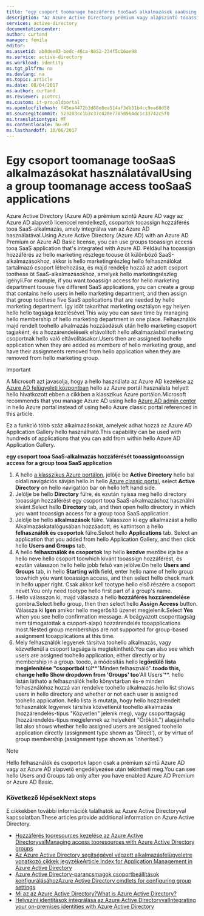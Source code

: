 ```yaml
---
title: "egy csoport toomanage hozzáférés tooSaaS alkalmazások aaaUsing |} Microsoft Docs"
description: "Az Azure Active Directory prémium vagy alapszintű tooassign toouse csoportok miként férhetnek hozzá a tooSaaS alkalmazások az Azure Active Directoryval integrált."
services: active-directory
documentationcenter: 
author: curtand
manager: femila
editor: 
ms.assetid: ab8dee63-bedc-46ca-8852-234f5c16ae98
ms.service: active-directory
ms.workload: identity
ms.tgt_pltfrm: na
ms.devlang: na
ms.topic: article
ms.date: 08/04/2017
ms.author: curtand
ms.reviewer: piotrci
ms.custom: it-pro;oldportal
ms.openlocfilehash: f45ea4472b3d88e8ea514af3db31b4cc9ea68d58
ms.sourcegitcommit: 523283cc1b3c37c428e77850964dc1c33742c5f0
ms.translationtype: MT
ms.contentlocale: hu-HU
ms.lasthandoff: 10/06/2017
---
```

# <a name="using-a-group-toomanage-access-toosaas-applications"></a><span data-ttu-id="b10a0-103">Egy csoport toomanage tooSaaS alkalmazásokat használatával</span><span class="sxs-lookup"><span data-stu-id="b10a0-103">Using a group toomanage access tooSaaS applications</span></span>
<span data-ttu-id="b10a0-104">Azure Active Directory (Azure AD) a prémium szintű Azure AD vagy az Azure AD alapvető licenccel rendelkező, csoportok tooassign hozzáférés tooa SaaS-alkalmazás, amely integrálva van az Azure AD használatával.</span><span class="sxs-lookup"><span data-stu-id="b10a0-104">Using Azure Active Directory (Azure AD) with an Azure AD Premium or Azure AD Basic license, you can use groups tooassign access tooa SaaS application that's integrated with Azure AD.</span></span> <span data-ttu-id="b10a0-105">Például ha tooassign hozzáférés az hello marketing részlege toouse öt különböző SaaS-alkalmazásokhoz, akkor is hello marketingrészleg hello felhasználókat tartalmazó csoport létrehozása, és majd rendelje hozzá az adott csoport toothese öt SaaS-alkalmazásokhoz, amelyek hello marketingrészleg igényli.</span><span class="sxs-lookup"><span data-stu-id="b10a0-105">For example, if you want tooassign access for hello marketing department toouse five different SaaS applications, you can create a group that contains hello users in hello marketing department, and then assign that group toothese five SaaS applications that are needed by hello marketing department.</span></span> <span data-ttu-id="b10a0-106">Így időt takaríthat marketing osztályon egy helyen hello hello tagsága kezelésével.</span><span class="sxs-lookup"><span data-stu-id="b10a0-106">This way you can save time by managing hello membership of hello marketing department in one place.</span></span> <span data-ttu-id="b10a0-107">Felhasználók majd rendelt toohello alkalmazás hozzáadásuk után hello marketing csoport tagjaként, és a hozzárendeléseik eltávolított hello alkalmazásból marketing csoportnak hello való eltávolításakor.</span><span class="sxs-lookup"><span data-stu-id="b10a0-107">Users then are assigned toohello application when they are added as members of hello marketing group, and have their assignments removed from hello application when they are removed from hello marketing group.</span></span>

> [!IMPORTANT]
> <span data-ttu-id="b10a0-108">A Microsoft azt javasolja, hogy a hello használata az Azure AD kezelése [az Azure AD felügyeleti központban](https://aad.portal.azure.com) hello az Azure portál használata helyett hello hivatkozott ebben a cikkben a klasszikus Azure portálon.</span><span class="sxs-lookup"><span data-stu-id="b10a0-108">Microsoft recommends that you manage Azure AD using hello [Azure AD admin center](https://aad.portal.azure.com) in hello Azure portal instead of using hello Azure classic portal referenced in this article.</span></span> 

<span data-ttu-id="b10a0-109">Ez a funkció több száz alkalmazásokat, amelyek adhat hozzá az Azure AD Application Gallery hello használható.</span><span class="sxs-lookup"><span data-stu-id="b10a0-109">This capability can be used with hundreds of applications that you can add from within hello Azure AD Application Gallery.</span></span>

<span data-ttu-id="b10a0-110">**egy csoport tooa SaaS-alkalmazás hozzáférését tooassign**</span><span class="sxs-lookup"><span data-stu-id="b10a0-110">**tooassign access for a group tooa SaaS application**</span></span>

1. <span data-ttu-id="b10a0-111">A hello [a klasszikus Azure portálon](https://manage.windowsazure.com), jelölje be **Active Directory** hello bal oldali navigációs sávján hello.</span><span class="sxs-lookup"><span data-stu-id="b10a0-111">In hello [Azure classic portal](https://manage.windowsazure.com), select **Active Directory** on hello navigation bar on hello left hand side.</span></span>
2. <span data-ttu-id="b10a0-112">Jelölje be hello **Directory** fülre, és ezután nyissa meg hello directory tooassign hozzáférést egy csoport tooa SaaS-alkalmazáshoz használni kívánt.</span><span class="sxs-lookup"><span data-stu-id="b10a0-112">Select hello **Directory** tab, and then open hello directory in which you want tooassign access for a group tooa SaaS application.</span></span>
3. <span data-ttu-id="b10a0-113">Jelölje be hello **alkalmazások** fülre. Válasszon ki egy alkalmazást a hello Alkalmazáskatalógusában hozzáadott, és kattintson a hello **felhasználók és csoportok** fülre.</span><span class="sxs-lookup"><span data-stu-id="b10a0-113">Select hello **Applications** tab. Select an application that you added from hello Application Gallery, and then click  hello **Users and Groups** tab.</span></span>
4. <span data-ttu-id="b10a0-114">A hello **felhasználók és csoportok** lap hello **kezdve** mezőbe írja be a hello neve hello csoport toowhich kívánt tooassign hozzáférést, és ezután válasszon hello hello jobb felső van jelölve.</span><span class="sxs-lookup"><span data-stu-id="b10a0-114">On hello **Users and Groups** tab, in hello **Starting with** field, enter hello name of hello group toowhich you want tooassign access, and then select hello check mark in hello upper right.</span></span> <span data-ttu-id="b10a0-115">Csak akkor kell tootype hello első részére a csoport nevét.</span><span class="sxs-lookup"><span data-stu-id="b10a0-115">You only need tootype hello first part of a group's name.</span></span>
5. <span data-ttu-id="b10a0-116">Hello válasszon ki, majd válassza a hello **hozzáférés hozzárendelése** gombra.</span><span class="sxs-lookup"><span data-stu-id="b10a0-116">Select hello group, then then select hello **Assign Access** button.</span></span> <span data-ttu-id="b10a0-117">Válassza ki **Igen** amikor hello megerősítő üzenet megjelenik.</span><span class="sxs-lookup"><span data-stu-id="b10a0-117">Select **Yes** when you see hello confirmation message.</span></span> <span data-ttu-id="b10a0-118">A beágyazott csoporttagság nem támogatottak a csoport-alapú hozzárendelés tooapplications most.</span><span class="sxs-lookup"><span data-stu-id="b10a0-118">Nested group memberships are not supported for group-based assignment tooapplications at this time.</span></span>
6. <span data-ttu-id="b10a0-119">Mely felhasználók legyenek társítva toohello alkalmazás, vagy közvetlenül a csoport tagsága is megtekinthető.</span><span class="sxs-lookup"><span data-stu-id="b10a0-119">You can also see which users are assigned toohello application, either directly or by membership in a group.</span></span> <span data-ttu-id="b10a0-120">toodo, a módosítás hello **legördülő lista megjelenítése "csoportból** túl**"Minden felhasználó"**.</span><span class="sxs-lookup"><span data-stu-id="b10a0-120">toodo this, change hello **Show dropdown from 'Groups'** too**'All Users'**.</span></span> <span data-ttu-id="b10a0-121">hello listán látható a felhasználók hello könyvtárban és-e minden felhasználóhoz hozzá van rendelve toohello alkalmazás.</span><span class="sxs-lookup"><span data-stu-id="b10a0-121">hello list shows users in hello directory and whether or not each user is assigned toohello application.</span></span> <span data-ttu-id="b10a0-122">hello lista is mutatja, hogy hello hozzárendelt felhasználók legyenek társítva közvetlenül toohello alkalmazás (hozzárendelés-típus "Közvetlen" jelenik meg), vagy csoporttagság (hozzárendelés-típus megjelennek az helyeként "Örökölt.") alapján</span><span class="sxs-lookup"><span data-stu-id="b10a0-122">hello list also shows whether hello assigned users are assigned toohello application directly (assignment type shown as 'Direct'), or by virtue of group membership (assignment type shown as 'Inherited.')</span></span>

> [!NOTE]
> <span data-ttu-id="b10a0-123">Hello felhasználók és csoportok lapon csak a prémium szintű Azure AD vagy az Azure AD alapvető engedélyezése után tekintheti meg.</span><span class="sxs-lookup"><span data-stu-id="b10a0-123">You can see hello Users and Groups tab only after you have enabled Azure AD Premium or Azure AD Basic.</span></span>
>
>

### <a name="next-steps"></a><span data-ttu-id="b10a0-124">Következő lépések</span><span class="sxs-lookup"><span data-stu-id="b10a0-124">Next steps</span></span>
<span data-ttu-id="b10a0-125">E cikkekben további információk találhatók az Azure Active Directoryval kapcsolatban.</span><span class="sxs-lookup"><span data-stu-id="b10a0-125">These articles provide additional information on Azure Active Directory.</span></span>

* [<span data-ttu-id="b10a0-126">Hozzáférés tooresources kezelése az Azure Active Directoryval</span><span class="sxs-lookup"><span data-stu-id="b10a0-126">Managing access tooresources with Azure Active Directory groups</span></span>](active-directory-manage-groups.md)
* [<span data-ttu-id="b10a0-127">Az Azure Active Directory segítségével végzett alkalmazásfelügyeletre vonatkozó cikkek jegyzéke</span><span class="sxs-lookup"><span data-stu-id="b10a0-127">Article Index for Application Management in Azure Active Directory</span></span>](active-directory-apps-index.md)
* [<span data-ttu-id="b10a0-128">Azure Active Directory-parancsmagok csoportbeállítások konfigurálásához</span><span class="sxs-lookup"><span data-stu-id="b10a0-128">Azure Active Directory cmdlets for configuring group settings</span></span>](active-directory-accessmanagement-groups-settings-cmdlets.md)
* [<span data-ttu-id="b10a0-129">Mi az az Azure Active Directory?</span><span class="sxs-lookup"><span data-stu-id="b10a0-129">What is Azure Active Directory?</span></span>](active-directory-whatis.md)
* [<span data-ttu-id="b10a0-130">Helyszíni identitások integrálása az Azure Active Directoryval</span><span class="sxs-lookup"><span data-stu-id="b10a0-130">Integrating your on-premises identities with Azure Active Directory</span></span>](active-directory-aadconnect.md)
